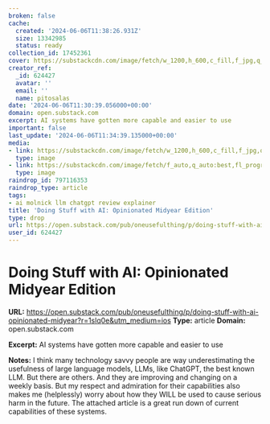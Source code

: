```yaml
---
broken: false
cache:
  created: '2024-06-06T11:38:26.931Z'
  size: 13342985
  status: ready
collection_id: 17452361
cover: https://substackcdn.com/image/fetch/w_1200,h_600,c_fill,f_jpg,q_auto:good,fl_progressive:steep,g_auto/https%3A%2F%2Fsubstack-post-media.s3.amazonaws.com%2Fpublic%2Fimages%2Fc9c5b49e-631c-4fec-be0b-ae505c531621_1376x864.png
creator_ref:
  _id: 624427
  avatar: ''
  email: ''
  name: pitosalas
date: '2024-06-06T11:30:39.056000+00:00'
domain: open.substack.com
excerpt: AI systems have gotten more capable and easier to use
important: false
last_update: '2024-06-06T11:34:39.135000+00:00'
media:
- link: https://substackcdn.com/image/fetch/w_1200,h_600,c_fill,f_jpg,q_auto:good,fl_progressive:steep,g_auto/https%3A%2F%2Fsubstack-post-media.s3.amazonaws.com%2Fpublic%2Fimages%2Fc9c5b49e-631c-4fec-be0b-ae505c531621_1376x864.png
  type: image
- link: https://substackcdn.com/image/fetch/f_auto,q_auto:best,fl_progressive:steep/https%3A%2F%2Foneusefulthing.substack.com%2Fapi%2Fv1%2Fpost_preview%2F145215426%2Ftwitter.jpg%3Fversion%3D4
  type: image
raindrop_id: 797116353
raindrop_type: article
tags:
- ai molnick llm chatgpt review explainer
title: 'Doing Stuff with AI: Opinionated Midyear Edition'
type: drop
url: https://open.substack.com/pub/oneusefulthing/p/doing-stuff-with-ai-opinionated-midyear?r=1slq0e&utm_medium=ios
user_id: 624427
---
```


# Doing Stuff with AI: Opinionated Midyear Edition

**URL:** https://open.substack.com/pub/oneusefulthing/p/doing-stuff-with-ai-opinionated-midyear?r=1slq0e&utm_medium=ios
**Type:** article
**Domain:** open.substack.com

**Excerpt:** AI systems have gotten more capable and easier to use

**Notes:**
I think many technology savvy people are way underestimating the usefulness of large language models, LLMs, like ChatGPT, the best known LLM. But there are others. And they are improving and changing on a weekly basis. But my respect and admiration for their capabilities also makes me (helplessly) worry about how they WILL be used to cause serious harm in the future.  The attached article is a great run down of current capabilities of these systems. 
